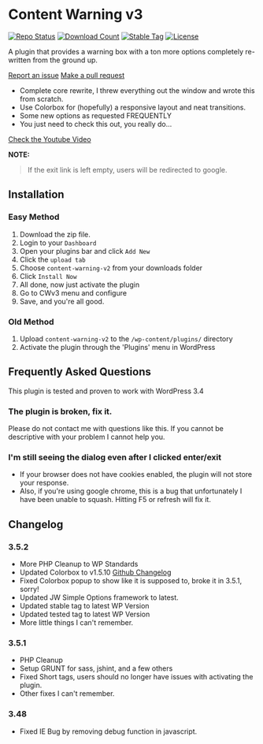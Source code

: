 # Content Warning v3
[![Repo Status](http://plugish.com/svg_images/passing.svg)](https://wordpress.org/plugins/content-warning-v2/)
[![Download Count](http://plugish.com/svg_images/cwv3_downloads.svg)](https://wordpress.org/plugins/content-warning-v2/)
[![Stable Tag](http://plugish.com/svg_images/cwv3_stable.svg)](https://wordpress.org/plugins/content-warning-v2/)
[![License](http://plugish.com/svg_images/license.svg)](https://wordpress.org/plugins/content-warning-v2/)

A plugin that provides a warning box with a ton more options completely re-written from the ground up.

[Report an issue](https://github.com/JayWood/content-warning-v3/issues)
[Make a pull request](https://github.com/JayWood/content-warning-v3/pulls)

* Complete core rewrite, I threw everything out the window and wrote this from scratch.
* Use Colorbox for (hopefully) a responsive layout and neat transitions.
* Some new options as requested FREQUENTLY
* You just need to check this out, you really do...

[Check the Youtube Video](https://www.youtube.com/watch?v=0_ZNojpYuwk)

**NOTE:**

> If the exit link is left empty, users will be redirected to google.

## Installation

### Easy Method

1. Download the zip file.
1. Login to your `Dashboard`
1. Open your plugins bar and click `Add New`
1. Click the `upload tab`
1. Choose `content-warning-v2` from your downloads folder
1. Click `Install Now`
1. All done, now just activate the plugin
1. Go to CWv3 menu and configure
1. Save, and you're all good.

### Old Method
1. Upload `content-warning-v2` to the `/wp-content/plugins/` directory
1. Activate the plugin through the 'Plugins' menu in WordPress

## Frequently Asked Questions

This plugin is tested and proven to work with WordPress 3.4

### The plugin is broken, fix it.

Please do not contact me with questions like this.  If you cannot be descriptive with your problem I cannot help you.

### I'm still seeing the dialog even after I clicked enter/exit

* If your browser does not have cookies enabled, the plugin will not store your response.
* Also, if you're using google chrome, this is a bug that unfortunately I have been unable to squash.  Hitting F5 or refresh will fix it.

## Changelog

### 3.5.2
* More PHP Cleanup to WP Standards
* Updated Colorbox to v1.5.10 [Github Changelog](https://github.com/jackmoore/colorbox#changelog)
* Fixed Colorbox popup to show like it is supposed to, broke it in 3.5.1, sorry!
* Updated JW Simple Options framework to latest.
* Updated stable tag to latest WP Version
* Updated tested tag to latest WP Version
* More little things I can't remember.

### 3.5.1
* PHP Cleanup
* Setup GRUNT for sass, jshint, and a few others
* Fixed Short tags, users should no longer have issues with activating the plugin.
* Other fixes I can't remember.

### 3.48
* Fixed IE Bug by removing debug function in javascript.